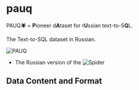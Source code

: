 # pauq
PAUQ🕷️ = <b>P</b>ioneer d<b>A</b>taset for r<b>U</b>ssian text-to-S<b>Q</b>L. 

The Text-to-SQL dataset in Russian.

![PAUQ](https://i.ibb.co/gw2qjhD/pauq.jpg)

- The Russian version of the ![Spider](https://yale-lily.github.io/spider)

## Data Content and Format
